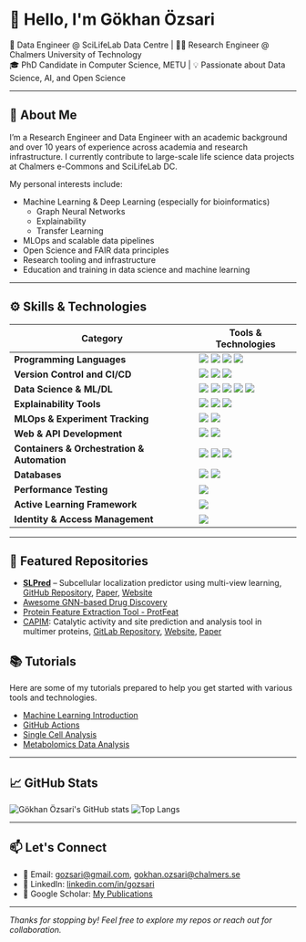 # 👋 Hello, I'm Gökhan Özsari

🚀 Data Engineer @ SciLifeLab Data Centre | 👨‍🔬 Research Engineer @ Chalmers University of Technology  
🎓 PhD Candidate in Computer Science, METU | 💡 Passionate about Data Science, AI, and Open Science  

---

## 🧠 About Me

I’m a Research Engineer and Data Engineer with an academic background and over 10 years of experience across academia and research infrastructure. I currently contribute to large-scale life science data projects at Chalmers e-Commons and SciLifeLab DC. 

My personal interests include:

- Machine Learning & Deep Learning (especially for bioinformatics)
  - Graph Neural Networks  
  - Explainability 
  - Transfer Learning
- MLOps and scalable data pipelines
- Open Science and FAIR data principles
- Research tooling and infrastructure
- Education and training in data science and machine learning
 
---

## ⚙️ Skills & Technologies

| Category                               | Tools & Technologies                                                                                                                                                           |
|----------------------------------------|-------------------------------------------------------------------------------------------------------------------------------------------------------------------|
| **Programming Languages**              | ![](https://img.shields.io/badge/-Python-black?style=flat-square&logo=python) ![](https://img.shields.io/badge/-Java-black?style=flat-square&logo=java) ![](https://img.shields.io/badge/-C++-black?style=flat-square&logo=c%2B%2B) ![](https://img.shields.io/badge/-C-black?style=flat-square&logo=c) |
| **Version Control and CI/CD**          | ![](https://img.shields.io/badge/-Git-black?style=flat-square&logo=git) ![](https://img.shields.io/badge/-GitHub-black?style=flat-square&logo=github) ![](https://img.shields.io/badge/-GitHub_Actions-black?style=flat-square&logo=github-actions) |
| **Data Science & ML/DL**               | ![](https://img.shields.io/badge/-Jupyter-black?style=flat-square&logo=jupyter) ![](https://img.shields.io/badge/-Scikit_learn-black?style=flat-square&logo=scikit-learn) ![](https://img.shields.io/badge/-PyTorch-black?style=flat-square&logo=pytorch) ![](https://img.shields.io/badge/-TensorFlow-black?style=flat-square&logo=tensorflow) ![](https://img.shields.io/badge/-PyTorch_Geometric-black?style=flat-square&logo=pytorch) |
| **Explainability Tools**              | ![](https://img.shields.io/badge/-SHAP-black?style=flat-square&logo=shap) ![](https://img.shields.io/badge/-LIME-black?style=flat-square&logo=lime) ![](https://img.shields.io/badge/-Captum-black?style=flat-square&logo=pytorch) |
| **MLOps & Experiment Tracking**        | ![](https://img.shields.io/badge/-MLflow-black?style=flat-square&logo=mlflow) ![](https://img.shields.io/badge/-WandB-black?style=flat-square&logo=wandb) |
| **Web & API Development**              | ![](https://img.shields.io/badge/-Flask-black?style=flat-square&logo=flask) ![](https://img.shields.io/badge/-Streamlit-black?style=flat-square&logo=streamlit) |
| **Containers & Orchestration & Automation**            | ![](https://img.shields.io/badge/-Docker-black?style=flat-square&logo=docker) ![](https://img.shields.io/badge/-Kubernetes-black?style=flat-square&logo=kubernetes) ![](https://img.shields.io/badge/-Ansible-black?style=flat-square&logo=ansible) |
| **Databases**                          | ![](https://img.shields.io/badge/-PostgreSQL-black?style=flat-square&logo=postgresql) ![](https://img.shields.io/badge/-SQL-black?style=flat-square&logo=sqlite) |
| **Performance Testing**                | ![](https://img.shields.io/badge/-Locust-black?style=flat-square&logo=locust) |
| **Active Learning Framework**          | ![](https://img.shields.io/badge/-modAL-black?style=flat-square) |
| **Identity & Access Management**       | ![](https://img.shields.io/badge/-Keycloak-black?style=flat-square&logo=keycloak) |

---

## 📂 Featured Repositories

- [**SLPred**](https://github.com/gozsari/SLPred) – Subcellular localization predictor using multi-view learning, [GitHub Repository](https://github.com/gozsari/SLPred), [Paper](https://academic.oup.com/bioinformatics/article/38/17/4226/6633921), [Website](https://slpred.kansil.org/) 
- [Awesome GNN-based Drug Discovery](https://github.com/gozsari/Awesome-GNN-based-drug-discovery)
- [Protein Feature Extraction Tool - ProtFeat](https://github.com/gozsari/protfeat)
- [CAPIM](https://git.chalmers.se/ozsari/capim-app): Catalytic activity and site prediction and analysis tool in multimer proteins, [GitLab Repository](https://git.chalmers.se/ozsari/capim-app), [Website](https://capim-app.serve.scilifelab.se), [Paper](https://onlinelibrary.wiley.com/doi/10.1002/pro.70347)
  
## 📚 Tutorials
Here are some of my tutorials prepared to help you get started with various tools and technologies.

- [Machine Learning Introduction](https://github.com/gozsari/ML-OneDay-Course)
- [GitHub Actions](https://github.com/gozsari/GitHub-Actions-Tutorials)
- [Single Cell Analysis](https://github.com/gozsari/Single-Cell-Data-Analysis)
- [Metabolomics Data Analysis](https://github.com/gozsari/Metabolomics_Data_Analysis)

---

## 📈 GitHub Stats

![Gökhan Özsari's GitHub stats](https://github-readme-stats.vercel.app/api?username=gozsari&show_icons=true&theme=tokyonight)
![Top Langs](https://github-readme-stats.vercel.app/api/top-langs/?username=gozsari&layout=compact&theme=tokyonight)

---

## 📫 Let's Connect

- 💌 Email: [gozsari@gmail.com](mailto:gozsari@gmail.com), [gokhan.ozsari@chalmers.se](mailto:gokhan.ozsari@chalmers.se)
- 🔗 LinkedIn: [linkedin.com/in/gozsari](https://www.linkedin.com/in/gozsari)
- 📝 Google Scholar: [My Publications](https://scholar.google.com/citations?user=4WdOLK8AAAAJ&hl=en)

---

*Thanks for stopping by! Feel free to explore my repos or reach out for collaboration.*